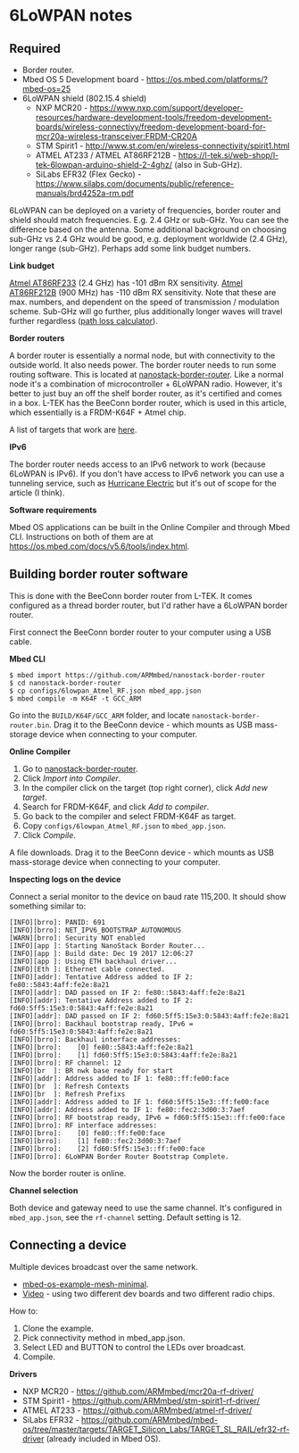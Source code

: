 # 6LoWPAN notes

## Required

* Border router.
* Mbed OS 5 Development board - https://os.mbed.com/platforms/?mbed-os=25
* 6LoWPAN shield (802.15.4 shield)
    * NXP MCR20 - https://www.nxp.com/support/developer-resources/hardware-development-tools/freedom-development-boards/wireless-connectivy/freedom-development-board-for-mcr20a-wireless-transceiver:FRDM-CR20A
    * STM Spirit1 - http://www.st.com/en/wireless-connectivity/spirit1.html
    * ATMEL AT233 / ATMEL AT86RF212B - https://l-tek.si/web-shop/l-tek-6lowpan-arduino-shield-2-4ghz/ (also in Sub-GHz).
    * SiLabs EFR32 (Flex Gecko) - https://www.silabs.com/documents/public/reference-manuals/brd4252a-rm.pdf

6LoWPAN can be deployed on a variety of frequencies, border router and shield should match frequencies. E.g. 2.4 GHz or sub-GHz. You can see the difference based on the antenna. Some additional background on choosing sub-GHz vs 2.4 GHz would be good, e.g. deployment worldwide (2.4 GHz), longer range (sub-GHz). Perhaps add some link budget numbers.

**Link budget**

[Atmel AT86RF233](http://ww1.microchip.com/downloads/en/DeviceDoc/Atmel-8351-MCU_Wireless-AT86RF233_Datasheet.pdf) (2.4 GHz) has -101 dBm RX sensitivity. [Atmel AT86RF212B](http://ww1.microchip.com/downloads/en/DeviceDoc/Atmel-42002-MCU_Wireless-AT86RF212B_Datasheet.pdf) (900 MHz) has -110 dBm RX sensitivity. Note that these are max. numbers, and dependent on the speed of transmission / modulation scheme. Sub-GHz will go further, plus additionally longer waves will travel further regardless ([path loss calculator](http://www.wirelesscommunication.nl/reference/chaptr03/pel/loss.htm)).

**Border routers**

A border router is essentially a normal node, but with connectivity to the outside world. It also needs power. The border router needs to run some routing software. This is located at [nanostack-border-router](https://github.com/ARMmbed/nanostack-border-router). Like a normal node it's a combination of microcontroller + 6LoWPAN radio. However, it's better to just buy an off the shelf border router, as it's certified and comes in a box. L-TEK has the BeeConn border router, which is used in this article, which essentially is a FRDM-K64F + Atmel chip.

A list of targets that work are [here](https://github.com/ARMmbed/mbed-os-example-mesh-minimal/blob/master/Hardware.md).

**IPv6**

The border router needs access to an IPv6 network to work (because 6LoWPAN is IPv6). If you don't have access to IPv6 network you can use a tunneling service, such as [Hurricane Electric](https://tunnelbroker.net) but it's out of scope for the article (I think).

**Software requirements**

Mbed OS applications can be built in the Online Compiler and through Mbed CLI. Instructions on both of them are at https://os.mbed.com/docs/v5.6/tools/index.html.

## Building border router software

This is done with the BeeConn border router from L-TEK. It comes configured as a thread border router, but I'd rather have a 6LoWPAN border router.

First connect the BeeConn border router to your computer using a USB cable.

**Mbed CLI**

```
$ mbed import https://github.com/ARMmbed/nanostack-border-router
$ cd nanostack-border-router
$ cp configs/6lowpan_Atmel_RF.json mbed_app.json
$ mbed compile -m K64F -t GCC_ARM
```

Go into the `BUILD/K64F/GCC_ARM` folder, and locate `nanostack-border-router.bin`. Drag it to the BeeConn device - which mounts as USB mass-storage device when connecting to your computer.

**Online Compiler**

1. Go to [nanostack-border-router](https://os.mbed.com/teams/mbed-os-examples/code/nanostack-border-router/).
1. Click *Import into Compiler*.
1. In the compiler click on the target (top right corner), click *Add new target*.
1. Search for FRDM-K64F, and click *Add to compiler*.
1. Go back to the compiler and select FRDM-K64F as target.
1. Copy `configs/6lowpan_Atmel_RF.json` to `mbed_app.json`.
1. Click *Compile*.

A file downloads. Drag it to the BeeConn device - which mounts as USB mass-storage device when connecting to your computer.

**Inspecting logs on the device**

Connect a serial monitor to the device on baud rate 115,200. It should show something similar to:

```
[INFO][brro]: PANID: 691
[INFO][brro]: NET_IPV6_BOOTSTRAP_AUTONOMOUS
[WARN][brro]: Security NOT enabled
[INFO][app ]: Starting NanoStack Border Router...
[INFO][app ]: Build date: Dec 19 2017 12:06:27
[INFO][app ]: Using ETH backhaul driver...
[INFO][Eth ]: Ethernet cable connected.
[INFO][addr]: Tentative Address added to IF 2: fe80::5843:4aff:fe2e:8a21
[INFO][addr]: DAD passed on IF 2: fe80::5843:4aff:fe2e:8a21
[INFO][addr]: Tentative Address added to IF 2: fd60:5ff5:15e3:0:5843:4aff:fe2e:8a21
[INFO][addr]: DAD passed on IF 2: fd60:5ff5:15e3:0:5843:4aff:fe2e:8a21
[INFO][brro]: Backhaul bootstrap ready, IPv6 = fd60:5ff5:15e3:0:5843:4aff:fe2e:8a21
[INFO][brro]: Backhaul interface addresses:
[INFO][brro]:    [0] fe80::5843:4aff:fe2e:8a21
[INFO][brro]:    [1] fd60:5ff5:15e3:0:5843:4aff:fe2e:8a21
[INFO][brro]: RF channel: 12
[INFO][br  ]: BR nwk base ready for start
[INFO][addr]: Address added to IF 1: fe80::ff:fe00:face
[INFO][br  ]: Refresh Contexts
[INFO][br  ]: Refresh Prefixs
[INFO][addr]: Address added to IF 1: fd60:5ff5:15e3::ff:fe00:face
[INFO][addr]: Address added to IF 1: fe80::fec2:3d00:3:7aef
[INFO][brro]: RF bootstrap ready, IPv6 = fd60:5ff5:15e3::ff:fe00:face
[INFO][brro]: RF interface addresses:
[INFO][brro]:    [0] fe80::ff:fe00:face
[INFO][brro]:    [1] fe80::fec2:3d00:3:7aef
[INFO][brro]:    [2] fd60:5ff5:15e3::ff:fe00:face
[INFO][brro]: 6LoWPAN Border Router Bootstrap Complete.
```

Now the border router is online.

**Channel selection**

Both device and gateway need to use the same channel. It's configured in `mbed_app.json`, see the `rf-channel` setting. Default setting is 12.

## Connecting a device

Multiple devices broadcast over the same network.

* [mbed-os-example-mesh-minimal](https://github.com/ARMmbed/mbed-os-example-mesh-minimal).
* [Video](img/6lowpan-two-devices-mesh.MOV) - using two different dev boards and two different radio chips.

How to:

1. Clone the example.
2. Pick connectivity method in mbed_app.json.
3. Select LED and BUTTON to control the LEDs over broadcast.
4. Compile.

**Drivers**

* NXP MCR20 - https://github.com/ARMmbed/mcr20a-rf-driver/
* STM Spirit1 - https://github.com/ARMmbed/stm-spirit1-rf-driver/
* ATMEL AT233 - https://github.com/ARMmbed/atmel-rf-driver/
* SiLabs EFR32 - https://github.com/ARMmbed/mbed-os/tree/master/targets/TARGET_Silicon_Labs/TARGET_SL_RAIL/efr32-rf-driver (already included in Mbed OS).

